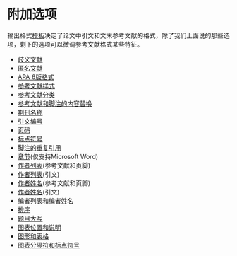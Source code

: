 # 附加选项

输出格式[模板](../../references/creating-a-new-reference/entering-several-articles.md)决定了论文中引文和文末参考文献的格式，除了我们上面说的那些选项，剩下的选项可以微调参考文献格式某些特征。

* [歧义文献](ambiguous-citations.md)
* [匿名文献](anonymous-works.md)
* [APA 6版格式](apa-6th-settings.md)
* [参考文献样式](bibliography-layout.md)
* [参考文献分类](categories.md)
* [参考文献和脚注的内容替换](field-substitutions-bibliography-and-footnotes.md)
* [剘刊名称](journal-names.md)
* [引文编号](numbering-citations.md)
* [页码](Page_Numbers.htm)
* [标点符号](punctuation.md)
* [脚注的重复引用](repeated-citations-in-footnotes.md)
* [章节](sections.md)\(仅支持Microsoft Word\)
* [作者列表](author-lists-bibliography-and-footnotes.md)\(参考文献和页脚\)
* [作者列表\(](citation-author-lists.md)引文\)
* [作者姓名](author-names-bibliography-and-footnotes.md)\(参考文献和页脚\)
* [作者姓名](citation-author-names.md)\(引文\)
* 编者列表和编者姓名
* [排序](sort-order-bibliographies-and-multiple-citations.md)
* [题目大写](title-capitalization.md)
* [图表位置和说明](figure-and-table-placement-and-captions.md)
* [图形和表格](figures-and-tables.md)
* [图表分隔符和标点符号](separation-and-punctuation-figures-and-tables.md)

